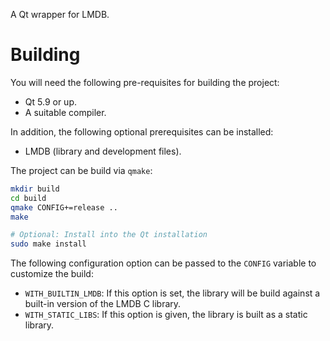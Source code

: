 A Qt wrapper for LMDB.


# Building

You will need the following pre-requisites for building the project:

* Qt 5.9 or up.
* A suitable compiler.

In addition, the following optional prerequisites can be installed:

* LMDB (library and development files).


The project can be build via `qmake`:

```bash
mkdir build
cd build
qmake CONFIG+=release ..
make

# Optional: Install into the Qt installation
sudo make install
```

The following configuration option can be passed to the `CONFIG` variable to
customize the build:

* `WITH_BUILTIN_LMDB`: If this option is set, the library will be build
  against a built-in version of the LMDB C library.
* `WITH_STATIC_LIBS`: If this option is given, the library is built as
  a static library.
